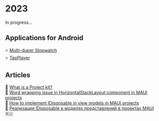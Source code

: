 # 2023

In progress...

## Applications for Android

:star: [Multi-duper Stopwatch](https://github.com/alekseynemiro/multi-duper-stopwatch)  
:star: [TapPlayer](https://github.com/alekseynemiro/tapplayer)

## Articles

:page_facing_up: [What is a Project kit?](https://github.com/alekseynemiro/project-kit)  
:page_facing_up: [Word wrapping issue in HorizontalStackLayout component in MAUI projects](articles/MAUI_HorizontalStackLayout.md)  
:page_facing_up: [How to implement IDisposable in view models in MAUI projects](articles/MAUI_IDisposable.md)  
:page_facing_up: [Реализация IDisposable в моделях представлений в проектах MAUI](articles/MAUI_IDisposable_ru.md) :ru:
